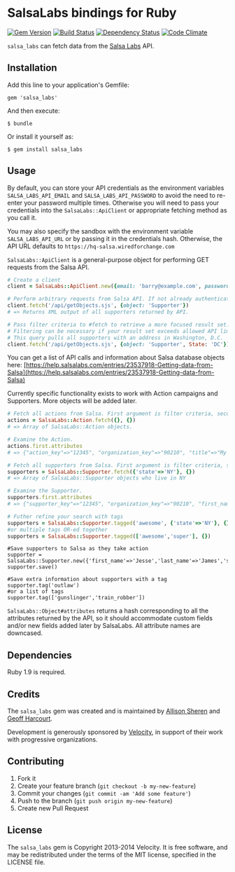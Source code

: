 # SalsaLabs bindings for Ruby

[![Gem
Version](https://badge.fury.io/rb/salsa_labs.png)](http://badge.fury.io/rb/salsa_labs)
[![Build Status](https://travis-ci.org/VelocityStrategies/ruby-salsa_labs.png?branch=master)](https://travis-ci.org/VelocityStrategies/ruby-salsa_labs)
[![Dependency Status](https://gemnasium.com/VelocityStrategies/ruby-salsa_labs.png)](https://gemnasium.com/VelocityStrategies/ruby-salsa_labs)
[![Code Climate](https://codeclimate.com/badge.png)](https://codeclimate.com/github/VelocityStrategies/ruby-salsa_labs)

``salsa_labs`` can fetch data from the [Salsa Labs](http://salsalabs.com) API.

## Installation

Add this line to your application's Gemfile:

    gem 'salsa_labs'

And then execute:

    $ bundle

Or install it yourself as:

    $ gem install salsa_labs

## Usage

By default, you can store your API credentials as the environment variables ``SALSA_LABS_API_EMAIL`` and ``SALSA_LABS_API_PASSWORD`` to avoid the need to re-enter your password multiple times. Otherwise you will need to pass your credentials into the ``SalsaLabs::ApiClient`` or appropriate fetching method as you call it.

You may also specify the sandbox with the environment variable ``SALSA_LABS_API_URL`` or by passing it in the credentials hash. Otherwise, the API URL defaults to ``https://hq-salsa.wiredforchange.com``

``SalsaLabs::ApiClient`` is a general-purpose object for performing GET requests from the Salsa API. 

```ruby
# Create a client
client = SalsaLabs::ApiClient.new({email: 'barry@example.com', password: 'myPassword'})

# Perform arbitrary requests from Salsa API. If not already authenticated, client will do so automatically.
client.fetch('/api/getObjects.sjs', {object: 'Supporter'})
# => Returns XML output of all supporters returned by API.

# Pass filter criteria to #fetch to retrieve a more focused result set.
# Filtering can be necessary if your result set exceeds allowed API limits.
# This query pulls all supporters with an address in Washington, D.C.
client.fetch('/api/getObjects.sjs', {object: 'Supporter', State: 'DC'})
```

You can get a list of API calls and information about Salsa database objects here:
[https://help.salsalabs.com/entries/23537918-Getting-data-from-Salsa](https://help.salsalabs.com/entries/23537918-Getting-data-from-Salsa)

Currently specific functionality exists to work with Action campaigns and Supporters. More objects will be added later.

```ruby
# Fetch all actions from Salsa. First argument is filter criteria, second argument is credentials if you are not storing them as environment variables.
actions = SalsaLabs::Action.fetch({}, {})
# => Array of SalsaLabs::Action objects.

# Examine the Action.
actions.first.attributes
# => {"action_key"=>"12345", "organization_key"=>"90210", "title"=>"My Action Title" ...}
```

```ruby
# Fetch all supporters from Salsa. First argument is filter criteria, second argument is credentials if you are not storing them as environment variables.
supporters = SalsaLabs::Supporter.fetch({'state'=>'NY'}, {})
# => Array of SalsaLabs::Supporter objects who live in NY

# Examine the Supporter.
supporters.first.attributes
# => {"supporter_key"=>"12345", "organization_key"=>"90210", "first_name"=>"John", "mi"=>"Jacob", "last_name"=>"Jingleheimer Schmidt" ...}

# Futher refine your search with tags
supporters = SalsaLabs::Supporter.tagged('awesome', {'state'=>'NY'}, {})
#or multiple tags OR-ed together
supporters = SalsaLabs::Supporter.tagged(['awesome','super'], {})
```

```
#Save supporters to Salsa as they take action
supporter = SalsaLabs::Supporter.new({'first_name'=>'Jesse','last_name'=>'James','state'=>'MI'})
supporter.save()

#Save extra information about supporters with a tag
supporter.tag('outlaw')
#or a list of tags
supporter.tag(['gunslinger','train_robber'])

```

``SalsaLabs::Object#attributes`` returns a hash corresponding to all the attributes returned by the API, so it should accommodate custom fields and/or new fields added later by SalsaLabs. All attribute names are downcased. 

## Dependencies

Ruby 1.9 is required.

## Credits

The ``salsa_labs`` gem was created and is maintained by [Allison Sheren](http://github.com/asheren) and [Geoff Harcourt](http://github.com/geoffharcourt).

Development is generously sponsored by [Velocity](http://wearevelocity.com), in support of their work with progressive organizations.

## Contributing

1. Fork it
2. Create your feature branch (`git checkout -b my-new-feature`)
3. Commit your changes (`git commit -am 'Add some feature'`)
4. Push to the branch (`git push origin my-new-feature`)
5. Create new Pull Request

## License

The ``salsa_labs`` gem is Copyright 2013-2014 Velocity. It is free software, and
may be redistributed under the terms of the MIT license, specified in the 
LICENSE file.
